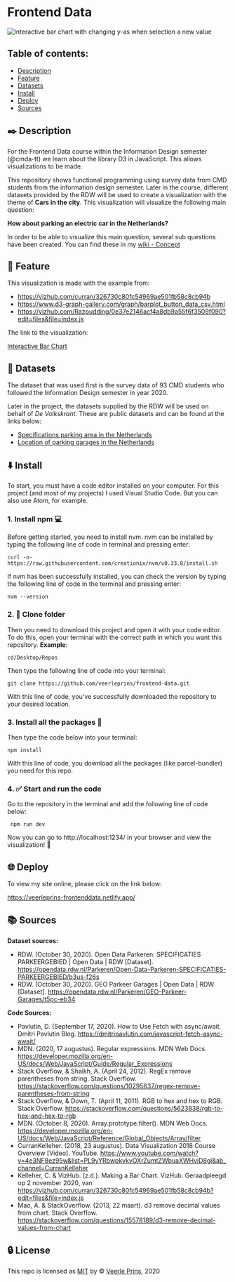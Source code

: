 # Frontend Data

![Interactive bar chart with changing y-as when selection a new value](https://user-images.githubusercontent.com/35265583/99072024-82470c00-25b3-11eb-9ba7-4e14406ca169.gif) 


## Table of contents:
* [Description](#black_nib-description)
* [Feature](#small_orange_diamond-feature)
* [Datasets](#link-datasets)
* [Install](#arrow_down-install)
* [Deploy](#globe_with_meridians-deploy)
* [Sources](#books-sources)

## :black_nib: Description
For the Frontend Data course within the Information Design semester (@cmda-tt) we learn about the library D3 in JavaScript. This allows visualizations to be made.

This repository shows functional programming using survey data from CMD students from the information design semester. Later in the course, different datasets provided by the RDW will be used to create a visualization with the theme of **Cars in the city**. This visualization will visualize the following main question:

**How about parking an electric car in the Netherlands?**

In order to be able to visualize this main question, several sub questions have been created. You can find these in my [wiki - Concept](https://github.com/veerleprins/frontend-data/wiki/Concept)

## :small_orange_diamond: Feature
This visualization is made with the example from:
* https://vizhub.com/curran/326730c80fc54969ae501fb58c8cb94b
* https://www.d3-graph-gallery.com/graph/barplot_button_data_csv.html
* https://vizhub.com/Razpudding/0e37e2146acf4a8db9a55f6f3509f090?edit=files&file=index.js 

The link to the visualization:   

[Interactive Bar Chart](https://veerleprins-frontenddata.netlify.app/)

## :link: Datasets
The dataset that was used first is the survey data of 93 CMD students who followed the Information Design semester in year 2020.

Later in the project, the datasets supplied by the RDW will be used on behalf of *De Volkskrant*. These are public datasets and can be found at the links below:
* [Specifications parking area in the Netherlands](https://opendata.rdw.nl/Parkeren/Open-Data-Parkeren-SPECIFICATIES-PARKEERGEBIED/b3us-f26s)
* [Location of parking garages in the Netherlands](https://opendata.rdw.nl/Parkeren/GEO-Parkeer-Garages/t5pc-eb34)

## :arrow_down: Install
To start, you must have a code editor installed on your computer. For this project (and most of my projects) I used Visual Studio Code. But you can also use Atom, for example.

### 1. Install npm :computer:
Before getting started, you need to install nvm. nvm can be installed by typing the following line of code in terminal and pressing enter:

```curl -o- https://raw.githubusercontent.com/creationix/nvm/v0.33.8/install.sh ```

If nvm has been successfully installed, you can check the version by typing the following line of code in the terminal and pressing enter:

```nvm --version```

### 2. :open_file_folder: Clone folder
Then you need to download this project and open it with your code editor. To do this, open your terminal with the correct path in which you want this repository. **Example**:

```cd/Desktop/Repos```

Then type the following line of code into your terminal:

```git clone https://github.com/veerleprins/frontend-data.git```

With this line of code, you've successfully downloaded the repository to your desired location.

### 3. Install all the packages :bookmark_tabs:
Then type the code below into your terminal:

``` npm install ```

With this line of code, you download all the packages (like parcel-bundler) you need for this repo.

### 4. :white_check_mark: Start and run the code
Go to the repository in the terminal and add the following line of code below:

``` npm run dev```

Now you can go to http://localhost:1234/ in your browser and view the visualization! :raised_hands:

## :globe_with_meridians: Deploy
To view my site online, please click on the link below:  

https://veerleprins-frontenddata.netlify.app/

## :books: Sources
**Dataset sources:**   

* RDW. (October 30, 2020). Open Data Parkeren: SPECIFICATIES PARKEERGEBIED | Open Data | RDW [Dataset]. https://opendata.rdw.nl/Parkeren/Open-Data-Parkeren-SPECIFICATIES-PARKEERGEBIED/b3us-f26s
* RDW. (October 30, 2020). GEO Parkeer Garages | Open Data | RDW [Dataset]. https://opendata.rdw.nl/Parkeren/GEO-Parkeer-Garages/t5pc-eb34   

**Code Sources:**   

* Pavlutin, D. (September 17, 2020). How to Use Fetch with async/await. Dmitri Pavlutin Blog. https://dmitripavlutin.com/javascript-fetch-async-await/
* MDN. (2020, 17 augustus). Regular expressions. MDN Web Docs. https://developer.mozilla.org/en-US/docs/Web/JavaScript/Guide/Regular_Expressions
* Stack Overflow, & Shaikh, A. (April 24, 2012). RegEx remove parentheses from string. Stack Overflow. https://stackoverflow.com/questions/10295637/regex-remove-parentheses-from-string
* Stack Overflow, & Down, T. (April 11, 2011). RGB to hex and hex to RGB. Stack Overflow. https://stackoverflow.com/questions/5623838/rgb-to-hex-and-hex-to-rgb
* MDN. (October 8, 2020). Array.prototype.filter(). MDN Web Docs. https://developer.mozilla.org/en-US/docs/Web/JavaScript/Reference/Global_Objects/Array/filter
* CurranKelleher. (2018, 23 augustus). Data Visualization 2018 Course Overview [Video]. YouTube. https://www.youtube.com/watch?v=4e3NF8ez95w&list=PL9yYRbwpkykvOXrZumtZWbuaXWHvjD8gi&ab_channel=CurranKelleher
* Kelleher, C. & VizHub. (z.d.). Making a Bar Chart. VizHub. Geraadpleegd op 2 november 2020, van https://vizhub.com/curran/326730c80fc54969ae501fb58c8cb94b?edit=files&file=index.js
* Mao, A. & StackOverflow. (2013, 22 maart). d3 remove decimal values from chart. Stack Overflow. https://stackoverflow.com/questions/15578189/d3-remove-decimal-values-from-chart
<!-- https://stackoverflow.com/questions/17635866/get-values-from-an-object-in-javascript -->
<!-- https://regex101.com/ -->
<!-- https://stackoverflow.com/questions/30483613/regular-expression-to-find-string-inside-curly-brackets-javascript -->
<!-- https://stackoverflow.com/questions/36396160/use-of-if-else-in-javascript-es6 -->

## :lock: License
This repo is licensed as [MIT](https://github.com/veerleprins/functional-programming/blob/main/LICENSE) by :copyright: [Veerle Prins](https://github.com/veerleprins), 2020